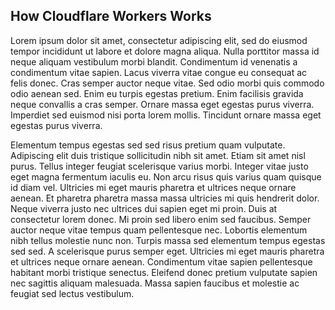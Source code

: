 ## How Cloudflare Workers Works

Lorem ipsum dolor sit amet, consectetur adipiscing elit, sed do eiusmod tempor incididunt ut labore et dolore magna aliqua. Nulla porttitor massa id neque aliquam vestibulum morbi blandit. Condimentum id venenatis a condimentum vitae sapien. Lacus viverra vitae congue eu consequat ac felis donec. Cras semper auctor neque vitae. Sed odio morbi quis commodo odio aenean sed. Enim eu turpis egestas pretium. Enim facilisis gravida neque convallis a cras semper. Ornare massa eget egestas purus viverra. Imperdiet sed euismod nisi porta lorem mollis. Tincidunt ornare massa eget egestas purus viverra.

Elementum tempus egestas sed sed risus pretium quam vulputate. Adipiscing elit duis tristique sollicitudin nibh sit amet. Etiam sit amet nisl purus. Tellus integer feugiat scelerisque varius morbi. Integer vitae justo eget magna fermentum iaculis eu. Non arcu risus quis varius quam quisque id diam vel. Ultricies mi eget mauris pharetra et ultrices neque ornare aenean. Et pharetra pharetra massa massa ultricies mi quis hendrerit dolor. Neque viverra justo nec ultrices dui sapien eget mi proin. Duis at consectetur lorem donec. Mi proin sed libero enim sed faucibus. Semper auctor neque vitae tempus quam pellentesque nec. Lobortis elementum nibh tellus molestie nunc non. Turpis massa sed elementum tempus egestas sed sed. A scelerisque purus semper eget. Ultricies mi eget mauris pharetra et ultrices neque ornare aenean. Condimentum vitae sapien pellentesque habitant morbi tristique senectus. Eleifend donec pretium vulputate sapien nec sagittis aliquam malesuada. Massa sapien faucibus et molestie ac feugiat sed lectus vestibulum.